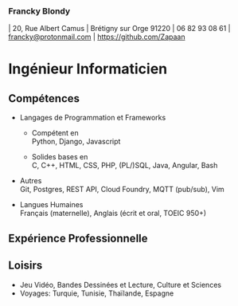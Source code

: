 ### Francky Blondy
| 20, Rue Albert Camus
| Brétigny sur Orge 91220
| 06 82 93 08 61
| <francky@protonmail.com>
| <https://github.com/Zapaan>

# Ingénieur Informaticien

## Compétences
* Langages de Programmation et Frameworks  
    - Compétent en  
    Python, Django, Javascript

    - Solides bases en  
    C, C++, HTML, CSS, PHP, (PL/)SQL, Java, Angular, Bash

* Autres  
Git, Postgres, REST API, Cloud Foundry, MQTT (pub/sub), Vim

* Langues Humaines  
Français (maternelle), Anglais (écrit et oral, TOEIC 950+)  

## Expérience Professionnelle

## Loisirs
 * Jeu Vidéo, Bandes Dessinées et Lecture, Culture et Sciences
 * Voyages: Turquie, Tunisie, Thaïlande, Espagne
